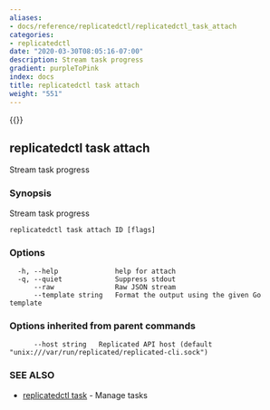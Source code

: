 ```yaml
---
aliases:
- docs/reference/replicatedctl/replicatedctl_task_attach
categories:
- replicatedctl
date: "2020-03-30T08:05:16-07:00"
description: Stream task progress
gradient: purpleToPink
index: docs
title: replicatedctl task attach
weight: "551"
---
```


{{<legacynotice>}}

## replicatedctl task attach

Stream task progress

### Synopsis

Stream task progress

```
replicatedctl task attach ID [flags]
```

### Options

```
  -h, --help              help for attach
  -q, --quiet             Suppress stdout
      --raw               Raw JSON stream
      --template string   Format the output using the given Go template
```

### Options inherited from parent commands

```
      --host string   Replicated API host (default "unix:///var/run/replicated/replicated-cli.sock")
```

### SEE ALSO

* [replicatedctl task](/api/replicatedctl/replicatedctl_task/)	 - Manage tasks

